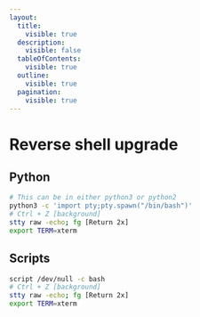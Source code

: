 ```yaml
---
layout:
  title:
    visible: true
  description:
    visible: false
  tableOfContents:
    visible: true
  outline:
    visible: true
  pagination:
    visible: true
---
```


# Reverse shell upgrade

## Python

```bash
# This can be in either python3 or python2
python3 -c 'import pty;pty.spawn("/bin/bash")'
# Ctrl + Z [background]
stty raw -echo; fg [Return 2x]
export TERM=xterm
```

## Scripts

```bash
script /dev/null -c bash
# Ctrl + Z [background]
stty raw -echo; fg [Return 2x]
export TERM=xterm
```
